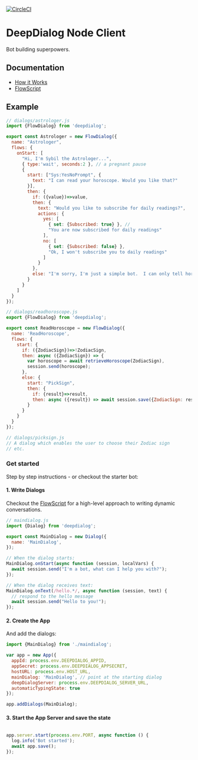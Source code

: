 [![CircleCI](https://circleci.com/gh/aneilbaboo/deepdialog-node-client.svg?style=shield&circle-token=aa75773740dfa392f2564fb3b4ee0fe30fe298f5)](https://circleci.com/gh/aneilbaboo/deepdialog-node-client)

# DeepDialog Node Client

Bot building superpowers.

## Documentation

* [How it Works](docs/index.md)
* [FlowScript](docs/flowscript.md)

## Example

```javascript
// dialogs/astrologer.js
import {FlowDialog} from 'deepdialog';

export const Astrologer = new FlowDialog({
  name: "Astrologer",
  flows: {
    onStart: [
      "Hi, I'm Sybil the Astrologer...",
      { type:'wait', seconds:2 }, // a pregnant pause
      {
        start: ["Sys:YesNoPrompt", {
          text: "I can read your horoscope. Would you like that?"
        }],
        then: {
          if: ({value})=>value,
          then: {
            text: "Would you like to subscribe for daily readings?",
            actions: {
              yes: [
                { set: {Subscribed: true} }, //
                "You are now subscribed for daily readings"
              ],
              no: [
                { set: {Subscribed: false} },
                "Ok, I won't subscribe you to daily readings"
              ]
            }
          },
          else: "I'm sorry, I'm just a simple bot.  I can only tell horoscopes."
        }
      }
    ]
  }
});

// dialogs/readhoroscope.js
export {FlowDialog} from 'deepdialog';

export const ReadHoroscope = new FlowDialog({
  name: 'ReadHoroscope',
  flows: {
    start: {
      if: ({ZodiacSign})=>!ZodiacSign,
      then: async ({ZodiacSign}) => {
        var horoscope = await retrieveHoroscope(ZodiacSign),
        session.send(horoscope);
      },
      else: {
        start: "PickSign",
        then: {
          if: {result}=>result,
          then: async ({result}) => await session.save({ZodiacSign: result});
        }
      }
    }
  }
});

// dialogs/picksign.js
// A dialog which enables the user to choose their Zodiac sign
// etc.
```

### Get started

Step by step instructions - or checkout the starter bot:

#### 1. Write Dialogs

Checkout the [FlowScript](docs/flowscript.md) for a high-level approach
to writing dynamic conversations.

```javascript
// maindialog.js
import {Dialog} from 'deepdialog';

export const MainDialog = new Dialog({
  name: 'MainDialog',
});

// When the dialog starts:
MainDialog.onStart(async function (session, localVars) {
  await session.send("I'm a bot, what can I help you with?");
});

// When the dialog receives text:
MainDialog.onText(/hello.*/, async function (session, text) {
  // respond to the hello message
  await session.send("Hello to you!");
});

```

#### 2. Create the App

And add the dialogs:

```javascript
import {MainDialog} from './maindialog';

var app = new App({
  appId: process.env.DEEPDIALOG_APPID,
  appSecret: process.env.DEEPDIALOG_APPSECRET,
  hostURL: process.env.HOST_URL,
  mainDialog: 'MainDialog', // point at the starting dialog
  deepDialogServer: process.env.DEEPDIALOG_SERVER_URL,
  automaticTypingState: true
});

app.addDialogs(MainDialog);
```

#### 3. Start the App Server and save the state
```javascript

app.server.start(process.env.PORT, async function () {
  log.info('Bot started');
  await app.save();
});
```
